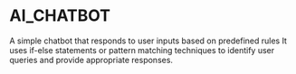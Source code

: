 # AI_CHATBOT
A simple chatbot that responds to user inputs based on predefined rules
It uses if-else statements or pattern matching techniques to identify 
user queries and provide appropriate responses.

